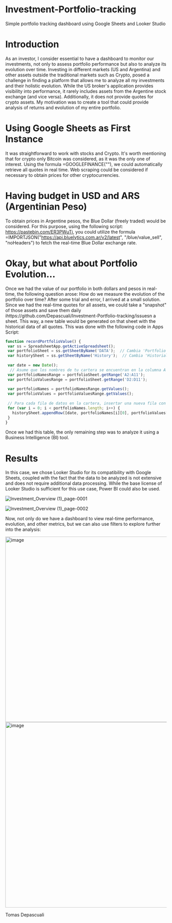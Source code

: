 # Investment-Portfolio-tracking
Simple portfolio tracking dashboard using Google Sheets and Looker Studio

# Introduction
As an investor, I consider essential to have a dashboard to monitor our investments, not only to assess portfolio performance but also to analyze its evolution over time. Investing in different markets (US and Argentina) and other assets outside the traditional markets such as Crypto, posed a challenge in finding a platform that allows me to analyze all my investments and their holistic evolution. While the US broker's application provides visibility into performance, it rarely includes assets from the Argentine stock exchange (and vice versa). Additionally, it does not provide quotes for crypto assets. My motivation was to create a tool that could provide analysis of returns and evolution of my entire portfolio.

# Using Google Sheets as First Instance
It was straightforward to work with stocks and Crypto. It's worth mentioning that for crypto only Bitcoin was considered, as it was the only one of interest. Using the formula =GOOGLEFINANCE(""), we could automatically retrieve all quotes in real time. Web scraping could be considered if necessary to obtain prices for other cryptocurrencies.

# Having budget in USD and ARS (Argentinian Peso)
To obtain prices in Argentine pesos, the Blue Dollar (freely traded) would be considered. For this purpose, using the following script: https://pastebin.com/ER3PWuTi, you could utilize the formula =IMPORTJSON("https://api.bluelytics.com.ar/v2/latest", "/blue/value_sell", "noHeaders") to fetch the real-time Blue Dollar exchange rate.

# Okay, but what about Portfolio Evolution...
Once we had the value of our portfolio in both dollars and pesos in real-time, the following question arose: How do we measure the evolution of the portfolio over time? After some trial and error, I arrived at a small solution. Since we had the real-time quotes for all assets, we could take a "snapshot" of those assets and save them daily ihttps://github.com/Depascuali/Investment-Portfolio-tracking/issuesn a sheet. This way, a new table would be generated on that sheet with the historical data of all quotes. This was done with the following code in Apps Script:

 ```javascript
function recordPortfolioValue() {
  var ss = SpreadsheetApp.getActiveSpreadsheet();
  var portfolioSheet = ss.getSheetByName('DATA');  // Cambia 'Portfolio' por el nombre de tu hoja de cálculo
  var historySheet = ss.getSheetByName('History');  // Cambia 'Historial' por el nombre de tu hoja de historial
  
  var date = new Date();
   // Asume que los nombres de tu cartera se encuentran en la columna A y los valores en la D, de la fila 2 a la fila 10, en la hoja 'Portfolio'
  var portfolioNamesRange = portfolioSheet.getRange('A2:A11');
  var portfolioValuesRange = portfolioSheet.getRange('D2:D11');
  
  var portfolioNames = portfolioNamesRange.getValues();
  var portfolioValues = portfolioValuesRange.getValues();
  
  // Para cada fila de datos en la cartera, insertar una nueva fila con la fecha, el nombre del stock y el valor en 'Historial'
  for (var i = 0; i < portfolioNames.length; i++) {
    historySheet.appendRow([date, portfolioNames[i][0], portfolioValues[i][0]]);
  }
}
```
Once we had this table, the only remaining step was to analyze it using a Business Intelligence (BI) tool.

# Results
In this case, we chose Looker Studio for its compatibility with Google Sheets, coupled with the fact that the data to be analyzed is not extensive and does not require additional data processing. While the base license of Looker Studio is sufficient for this use case, Power BI could also be used.

![Investment_Overview (1)_page-0001](https://github.com/Depascuali/Investment-Portfolio-tracking/assets/97790973/78d4b5fe-5b5e-4c57-8e7a-0b8e04035229)

![Investment_Overview (1)_page-0002](https://github.com/Depascuali/Investment-Portfolio-tracking/assets/97790973/7d916aef-4e3e-4cd8-b5b4-fa3bd1a902aa)

Now, not only do we have a dashboard to view real-time performance, evolution, and other metrics, but we can also use filters to explore further into the analysis:

<img width="579" alt="image" src="https://github.com/Depascuali/Investment-Portfolio-tracking/assets/97790973/2c2d8034-eaf6-4821-9979-250bd71a2e16">

<img width="579" alt="image" src="https://github.com/Depascuali/Investment-Portfolio-tracking/assets/97790973/0e0d5a61-eac6-4179-b347-e069f1312019">



Tomas Depascuali
